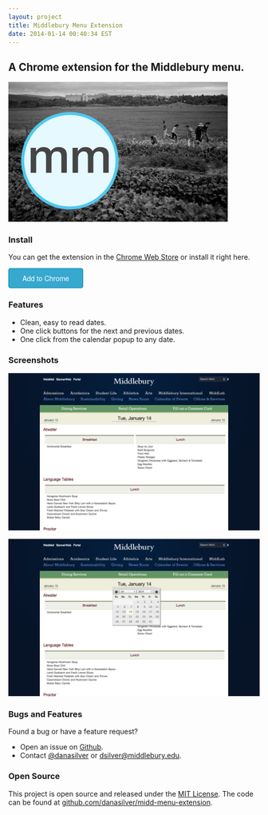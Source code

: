 ```yaml
---
layout: project
title: Middlebury Menu Extension
date: 2014-01-14 00:40:34 EST
---
```


## A Chrome extension for the Middlebury menu.

![Middlebury Menu Extension Logo](/static/assets/middlebury-menu-extension/small-tile.png)

### Install

You can get the extension in the [Chrome Web Store](https://chrome.google.com/webstore/detail/middlebury-menu/hcmnnfdhfkhonkonabfebpkjggndbbno) or install it right here.

<style>
button {
  height: 40px;
  width: 150px;
  color: #fff;
  display: inline-block;
  padding: 2px 4px;
  font-size: 100%;
  font-family: inherit;
  text-align: center;
  cursor: pointer;
  border: 1px solid #0086b3;
  border-radius: 4px;
  background-color: #37A8CE;
  font-family: "Helvetica Neue", Helvetica, sans-serif;
}
button:active,
button:focus {
  outline: none;
}
</style>

<p id="statusText"></p>

<button id="installBtn" onclick="installExtension()">Add to Chrome</button>

<script>
var installedText = document.getElementById("extensionInstalled")
  , statusText = document.getElementById("statusText")
  , installBtn = document.getElementById("installBtn")
  , isChrome = /chrom(e|ium)/.test(navigator.userAgent.toLowerCase());

if (chrome.app.isInstalled) {
  // extension installed
  statusText.style.display = "none";
}
else if (isChrome) {
  // not installed but running chrome

}
else {
  // not running chrome
  statusText.innerHTML = "You'll need to download <a href='https://www.google.com/intl/en/chrome/browser/'>Google Chrome</a> before you can install."
  installBtn.style.display = "none";
}

if (chrome.app.isInstalled) {
  installedText.innerText = "You already have the Middlebury Menu Extension installed."
}
function installExtension() {
  chrome.webstore.install("https://chrome.google.com/webstore/detail/hcmnnfdhfkhonkonabfebpkjggndbbno");
}
</script>

### Features
 - Clean, easy to read dates.
 - One click buttons for the next and previous dates.
 - One click from the calendar popup to any date.

### Screenshots

<a href="/static/assets/middlebury-menu-extension/screenshot_1.png">![Screenshot of pretty header](/static/assets/middlebury-menu-extension/screenshot_1.png)</a>

<a href="/static/assets/middlebury-menu-extension/screenshot_2.png">![Screenshot with calendar widget](/static/assets/middlebury-menu-extension/screenshot_2.png)</a>

### Bugs and Features

Found a bug or have a feature request?

 - Open an issue on [Github](https://github.com/danasilver/midd-menu-extension/issues).
 - Contact [@danasilver](https://twitter.com/DanaRSilver) or [dsilver@middlebury.edu](mailto:dsilver@middlebury.edu).

### Open Source

This project is open source and released under the [MIT License](https://github.com/danasilver/midd-menu-extension/blob/master/LICENCE.txt).  The code can be found at [github.com/danasilver/midd-menu-extension](https://github.com/danasilver/midd-menu-extension).